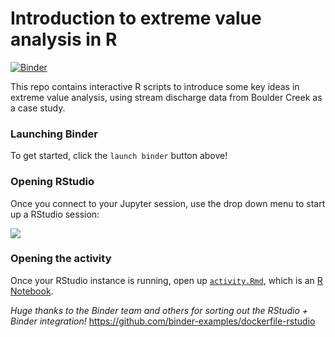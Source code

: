 # Introduction to extreme value analysis in R

[![Binder](https://mybinder.org/badge.svg)](https://mybinder.org/v2/gh/mbjoseph/intro-eva/master)

This repo contains interactive R scripts to introduce some key ideas in extreme value analysis, using stream discharge data from Boulder Creek as a case study. 

### Launching Binder

To get started, click the `launch binder` button above!

### Opening RStudio

Once you connect to your Jupyter session, use the drop down menu to start up a RStudio session: 

![](rstudio-ui.png)

### Opening the activity

Once your RStudio instance is running, open up [`activity.Rmd`](https://github.com/mbjoseph/intro-eva/blob/master/activity.Rmd), which is an [R Notebook](https://rmarkdown.rstudio.com/r_notebooks.html). 

*Huge thanks to the Binder team and others for sorting out the RStudio + Binder integration!* https://github.com/binder-examples/dockerfile-rstudio
